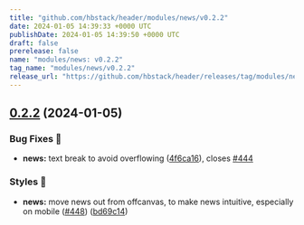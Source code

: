 ```yaml
---
title: "github.com/hbstack/header/modules/news/v0.2.2"
date: 2024-01-05 14:39:33 +0000 UTC
publishDate: 2024-01-05 14:39:50 +0000 UTC
draft: false
prerelease: false
name: "modules/news: v0.2.2"
tag_name: "modules/news/v0.2.2"
release_url: "https://github.com/hbstack/header/releases/tag/modules/news/v0.2.2"
---
```


## [0.2.2](https://github.com/hbstack/header/compare/modules/news/v0.2.1...modules/news/v0.2.2) (2024-01-05)


### Bug Fixes 🐞

* **news:** text break to avoid overflowing ([4f6ca16](https://github.com/hbstack/header/commit/4f6ca16a16be832c0d3924c910c6ee4b20d914fe)), closes [#444](https://github.com/hbstack/header/issues/444)


### Styles 🎨

* **news:** move news out from offcanvas, to make news intuitive, especially on mobile ([#448](https://github.com/hbstack/header/issues/448)) ([bd69c14](https://github.com/hbstack/header/commit/bd69c1447b4a249167a6655163ca1d337addee6d))
